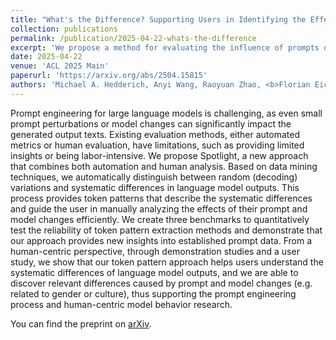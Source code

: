 ```yaml
---
title: "What's the Difference? Supporting Users in Identifying the Effects of Prompt and Model Changes Through Token Patterns"
collection: publications
permalink: /publication/2025-04-22-whats-the-difference
excerpt: 'We propose a method for evaluating the influence of prompts on the LLM outputs through token patterns.'
date: 2025-04-22
venue: 'ACL 2025 Main'
paperurl: 'https://arxiv.org/abs/2504.15815'
authors: 'Michael A. Hedderich, Anyi Wang, Raoyuan Zhao, <b>Florian Eichin</b>, and Barbara Plank'
---
```


Prompt engineering for large language models is challenging, as even small prompt perturbations or model changes can significantly impact the generated output texts. Existing evaluation methods, either automated metrics or human evaluation, have limitations, such as providing limited insights or being labor-intensive. We propose Spotlight, a new approach that combines both automation and human analysis. Based on data mining techniques, we automatically distinguish between random (decoding) variations and systematic differences in language model outputs. This process provides token patterns that describe the systematic differences and guide the user in manually analyzing the effects of their prompt and model changes efficiently. We create three benchmarks to quantitatively test the reliability of token pattern extraction methods and demonstrate that our approach provides new insights into established prompt data. From a human-centric perspective, through demonstration studies and a user study, we show that our token pattern approach helps users understand the systematic differences of language model outputs, and we are able to discover relevant differences caused by prompt and model changes (e.g. related to gender or culture), thus supporting the prompt engineering process and human-centric model behavior research.

You can find the preprint on [arXiv](https://arxiv.org/abs/2504.15815).